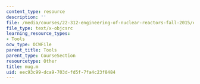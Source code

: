 ```yaml
---
content_type: resource
description: ''
file: /media/courses/22-312-engineering-of-nuclear-reactors-fall-2015/eec93c99dca9703dfd5f7fa4c23f8484_mug.m
file_type: text/x-objcsrc
learning_resource_types:
- Tools
ocw_type: OCWFile
parent_title: Tools
parent_type: CourseSection
resourcetype: Other
title: mug.m
uid: eec93c99-dca9-703d-fd5f-7fa4c23f8484
---
```

